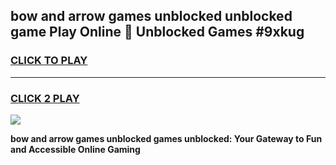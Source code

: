
## bow and arrow games unblocked unblocked game Play Online 👋 Unblocked Games #9xkug
<h3>
<a href="https://premium.freeplayer.one?title=bow_and_arrow_games_unblocked&ref=21F">CLICK TO PLAY</a></h3>
<hr>

<h3>
<a href="https://premium.freeplayer.one?title=bow_and_arrow_games_unblocked&ref=21F">CLICK 2 PLAY</a>
  
</h3>

<a href="https://premium.freeplayer.one?title=bow_and_arrow_games_unblocked&ref=21F/"><img src="https://clearcache.store/games.png"></a>


**bow and arrow games unblocked games unblocked: Your Gateway to Fun and Accessible Online Gaming**
